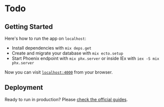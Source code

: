 # Todo

## Getting Started

Here's how to run the app on `localhost`:

  * Install dependencies with `mix deps.get`
  * Create and migrate your database with `mix ecto.setup`
  * Start Phoenix endpoint with `mix phx.server` or inside IEx with `iex -S mix phx.server`

Now you can visit [`localhost:4000`](http://localhost:4000) from your browser.

## Deployment

Ready to run in production? Please [check the official guides](https://hexdocs.pm/phoenix/deployment.html).